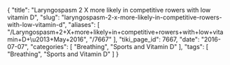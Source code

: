 {
    "title": "Laryngospasm 2 X more likely in competitive rowers with low vitamin D",
    "slug": "laryngospasm-2-x-more-likely-in-competitive-rowers-with-low-vitamin-d",
    "aliases": [
        "/Laryngospasm+2+X+more+likely+in+competitive+rowers+with+low+vitamin+D+\u2013+May+2016",
        "/7667"
    ],
    "tiki_page_id": 7667,
    "date": "2016-07-07",
    "categories": [
        "Breathing",
        "Sports and Vitamin D"
    ],
    "tags": [
        "Breathing",
        "Sports and Vitamin D"
    ]
}